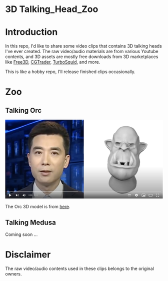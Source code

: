 # 3D Talking_Head_Zoo


# Introduction
In this repo, I'd like to share some video clips that contains 3D talking heads I've ever created. The raw video/audio materials are from various Youtube contents, and 3D assets are mostly free downloads from 3D marketplaces like [Free3D](https://free3d.com/), [CGTrader](https://www.cgtrader.com/), [TurboSquid](https://www.turbosquid.com/), and more.

This is like a hobby repo, I'll release finished clips occasionally.


# Zoo
## Talking Orc
[![Watch the video](https://github.com/liujianee/3D_Talking_Head_Zoo/blob/main/thumbnails/orc_thumbnail.png)](https://youtu.be/WdsKvmy9b8Q)

The Orc 3D model is from [here](https://free3d.com/3d-model/orc-head-587070.html).



## Talking Medusa
Coming soon ...



# Disclaimer

The raw video/audio contents used in these clips belongs to the original owners.

